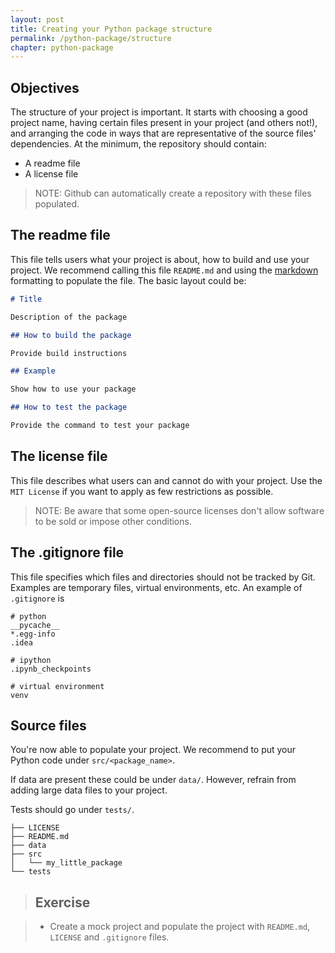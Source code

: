 ```yaml
---
layout: post
title: Creating your Python package structure
permalink: /python-package/structure
chapter: python-package
---
```


## Objectives

The structure of your project is important. It starts with choosing a good project name, having certain files present in your project (and others not!), and arranging the code in ways that are representative of the source files' dependencies. At the minimum, the repository should contain:

 * A readme file
 * A license file

> NOTE:
> Github can automatically create a repository with these files populated.
  
## The readme file

This file tells users what your project is about, how to build and use your project. We recommend calling this file `README.md` and using the [markdown](https://www.markdownguide.org/basic-syntax/) formatting to populate the file. The basic layout could be:

```markdown
# Title

Description of the package

## How to build the package

Provide build instructions

## Example

Show how to use your package

## How to test the package

Provide the command to test your package
```


## The license file

This file describes what users can and cannot do with your project. Use the `MIT License` if you want to apply as few restrictions as possible. 
> NOTE: Be aware that some open-source licenses don't allow software to be sold or impose other conditions.

## The .gitignore file

This file specifies which files and directories should not be tracked by Git. Examples are temporary files, virtual environments, etc. An example of `.gitignore` is

```
# python
__pycache__
*.egg-info
.idea

# ipython
.ipynb_checkpoints

# virtual environment
venv
```

## Source files

You're now able to populate your project. We recommend to put your Python code under `src/<package_name>`. 

If data are present these could be under `data/`. However, refrain from adding large data files to your project. 

Tests should go under `tests/`.

```
├── LICENSE
├── README.md
├── data
├── src
│   └── my_little_package
└── tests
```


> ## Exercise

> * Create a mock project and populate the project with `README.md`, `LICENSE` and `.gitignore` files.

